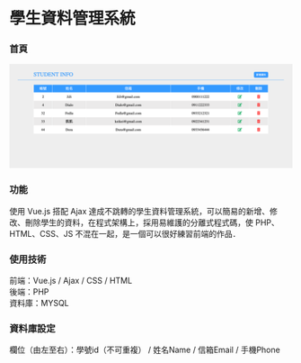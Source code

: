 # 學生資料管理系統

### 首頁
![image](https://github.com/Riko510/CrudWithVue/blob/master/indexImage.png)

### 功能
使用 Vue.js 搭配 Ajax 達成不跳轉的學生資料管理系統，可以簡易的新增、修改、刪除學生的資料，在程式架構上，採用易維護的分離式程式碼，使 PHP、HTML、CSS、JS 不混在一起，是一個可以很好練習前端的作品．

### 使用技術
前端：Vue.js / Ajax / CSS / HTML </br>
後端：PHP </br>
資料庫：MYSQL </br>

### 資料庫設定
欄位（由左至右）：學號id（不可重複） / 姓名Name / 信箱Email / 手機Phone
